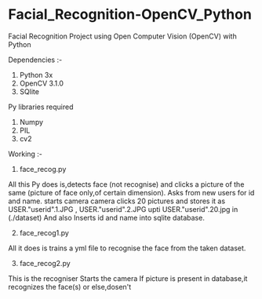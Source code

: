# Facial_Recognition-OpenCV_Python
Facial Recognition Project using Open Computer Vision (OpenCV)  with Python

Dependencies :-
1. Python 3x
2. OpenCV 3.1.0
3. SQlite

Py libraries required
1. Numpy
2. PIL
3. cv2

Working :-

1. face_recog.py

All this Py does is,detects face (not recognise) and clicks a picture of the same (picture of face only,of certain dimension).
Asks from new users for id and name.
starts camera
camera clicks 20 pictures and stores it as  USER."userid".1.JPG , USER."userid".2.JPG upti USER."userid".20.jpg in (./dataset)
And also
Inserts id and name into sqlite database.

2. face_recog1.py

All it does is trains a yml file to recognise the face from the taken dataset.

3. face_recog2.py

This is the recogniser
Starts the camera
If picture is present in database,it recognizes the face(s) or else,dosen't
